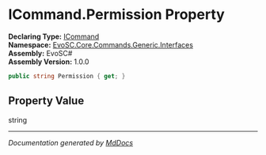 ﻿<!--  
  <auto-generated>   
    The contents of this file were generated by a tool.  
    Changes to this file may be list if the file is regenerated  
  </auto-generated>   
-->

# ICommand.Permission Property

**Declaring Type:** [ICommand](../index.md)  
**Namespace:** [EvoSC.Core.Commands.Generic.Interfaces](../../index.md)  
**Assembly:** EvoSC\#  
**Assembly Version:** 1.0.0

```csharp
public string Permission { get; }
```

## Property Value

string

___

*Documentation generated by [MdDocs](https://github.com/ap0llo/mddocs)*
